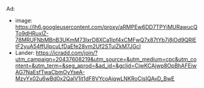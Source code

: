 Ad:
- image: https://lh6.googleusercontent.com/proxy/aRMPEw6DD7TPYjMURawucQTo9dHRuxIZ-78MRUFNbMBnB3UKmM73IxrD8XCa1Ipf4xCMFwQ7x87tYb7i8jOd9QRlEtF2yuA54ffUIpcuLfDaEfe28vm2Uf2STuiZkM7JGcI
- Lander: https://icradd.com/join/?utm_campaign=20437608219&utm_source=&utm_medium=cpc&utm_content=&utm_term=&seg_aprod=&ad_id=&gclid=CjwKCAjwp8OpBhAFEiwAG7NaEsfTwaCbmOyYseA-MzvYx02u6wBd0x2QalV1it1dF8VYcoAiqwLNKRoCisIQAvD_BwE
